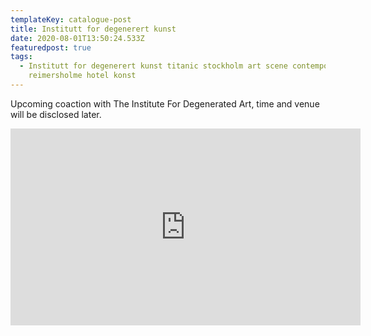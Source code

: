 ```yaml
---
templateKey: catalogue-post
title: Institutt for degenerert kunst
date: 2020-08-01T13:50:24.533Z
featuredpost: true
tags:
  - Institutt for degenerert kunst titanic stockholm art scene contemporary
    reimersholme hotel konst
---
```

Upcoming coaction with The Institute For Degenerated Art, time and venue will be disclosed later.



<iframe width="560" height="315" src="https://www.youtube.com/embed/5N9UKZ4S6zI" frameborder="0" allow="accelerometer; autoplay; clipboard-write; encrypted-media; gyroscope; picture-in-picture" allowfullscreen></iframe>